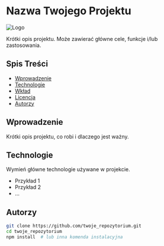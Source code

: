# Nazwa Twojego Projektu

![Logo](link_do_logo.png) <!-- Dodaj logo projektu, jeśli jest dostępne -->

Krótki opis projektu. Może zawierać główne cele, funkcje i/lub zastosowania.

## Spis Treści

- [Wprowadzenie](#wprowadzenie)
- [Technologie](#technologie)
- [Wkład](#wkład)
- [Licencja](#licencja)
- [Autorzy](#autorzy)

## Wprowadzenie

Krótki opis projektu, co robi i dlaczego jest ważny.

## Technologie

Wymień główne technologie używane w projekcie.

- Przykład 1
- Przykład 2
- ...

## Autorzy



```bash
git clone https://github.com/twoje_repozytorium.git
cd twoje_repozytorium
npm install  # lub inna komenda instalacyjna
